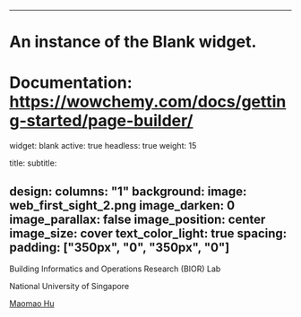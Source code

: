 
---
# An instance of the Blank widget.
# Documentation: https://wowchemy.com/docs/getting-started/page-builder/
widget: blank
active: true
headless: true
weight: 15

title: 
subtitle:

design:
  columns: "1"
  background:
    image: web_first_sight_2.png
    image_darken: 0
    image_parallax: false
    image_position: center
    image_size: cover
    text_color_light: true
  spacing:
    padding: ["350px", "0", "350px", "0"]
---

Building Informatics and Operations Research (BIOR) Lab

National University of Singapore

[Maomao Hu](https://maomaohu.net/author/maomao-hu/)
